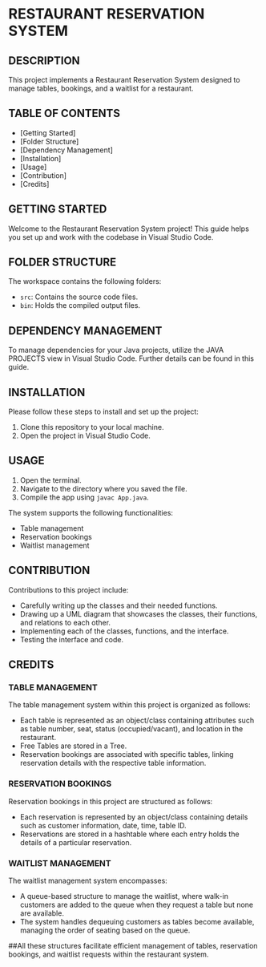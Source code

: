# RESTAURANT RESERVATION SYSTEM

## DESCRIPTION
This project implements a Restaurant Reservation System designed to manage tables, bookings, and a waitlist for a restaurant.

## TABLE OF CONTENTS
- [Getting Started]
- [Folder Structure]
- [Dependency Management]
- [Installation]
- [Usage]
- [Contribution]
- [Credits]

## GETTING STARTED 
Welcome to the Restaurant Reservation System project! This guide helps you set up and work with the codebase in Visual Studio Code.

## FOLDER STRUCTURE 
The workspace contains the following folders:

- `src`: Contains the source code files.
- `bin`: Holds the compiled output files.


## DEPENDENCY MANAGEMENT
To manage dependencies for your Java projects, utilize the JAVA PROJECTS view in Visual Studio Code. Further details can be found in this guide.

## INSTALLATION
Please follow these steps to install and set up the project:

1. Clone this repository to your local machine.
2. Open the project in Visual Studio Code.

## USAGE
1. Open the terminal.
2. Navigate to the directory where you saved the file.
3. Compile the app using `javac App.java`.

The system supports the following functionalities:
- Table management
- Reservation bookings
- Waitlist management

## CONTRIBUTION
Contributions to this project include:

- Carefully writing up the classes and their needed functions.
- Drawing up a UML diagram that showcases the classes, their functions, and relations to each other.
- Implementing each of the classes, functions, and the interface.
- Testing the interface and code.

## CREDITS
### TABLE MANAGEMENT 
The table management system within this project is organized as follows:

- Each table is represented as an object/class containing attributes such as table number, seat, status (occupied/vacant), and location in the restaurant.
- Free Tables are stored in a Tree.
- Reservation bookings are associated with specific tables, linking reservation details with the respective table information.


### RESERVATION BOOKINGS 
Reservation bookings in this project are structured as follows:

- Each reservation is represented by an object/class containing details such as customer information, date, time, table ID.
- Reservations are stored in a hashtable where each entry holds the details of a particular reservation.

### WAITLIST MANAGEMENT 
The waitlist management system encompasses:

- A queue-based structure to manage the waitlist, where walk-in customers are added to the queue when they request a table but none are available.
- The system handles dequeuing customers as tables become available, managing the order of seating based on the queue.


##All these structures facilitate efficient management of tables, reservation bookings, and waitlist requests within the restaurant system.
